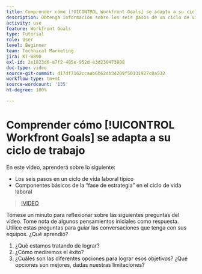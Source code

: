 ```yaml
---
title: Comprender cómo [!UICONTROL Workfront Goals] se adapta a su ciclo de trabajo
description: Obtenga información sobre los seis pasos de un ciclo de vida laboral típico y los componentes básicos de la “fase de estrategia” en el ciclo de vida laboral.
activity: use
feature: Workfront Goals
type: Tutorial
role: User
level: Beginner
team: Technical Marketing
jira: KT-8890
exl-id: 2e1823d6-a7f2-485e-952d-e3d230473808
doc-type: video
source-git-commit: d17df7162ccaab6b62db34209f50131927c0a532
workflow-type: tm+mt
source-wordcount: '135'
ht-degree: 100%

---
```


# Comprender cómo [!UICONTROL Workfront Goals] se adapta a su ciclo de trabajo

En este vídeo, aprenderá sobre lo siguiente:

* Los seis pasos en un ciclo de vida laboral típico
* Componentes básicos de la “fase de estrategia” en el ciclo de vida laboral

>[!VIDEO](https://video.tv.adobe.com/v/335184/?quality=12&learn=on&enablevpops)

<!--
Your turn graphic
-->

Tómese un minuto para reflexionar sobre las siguientes preguntas del vídeo. Tome nota de algunos pensamientos iniciales como respuesta. Utilice estas preguntas para guiar las conversaciones que tenga con sus equipos. ¿Qué aprendió?

1. ¿Qué estamos tratando de lograr?
1. ¿Cómo mediremos el éxito?
1. ¿Cuáles son las diferentes opciones para lograr esos objetivos? ¿Qué opciones son mejores, dadas nuestras limitaciones?
